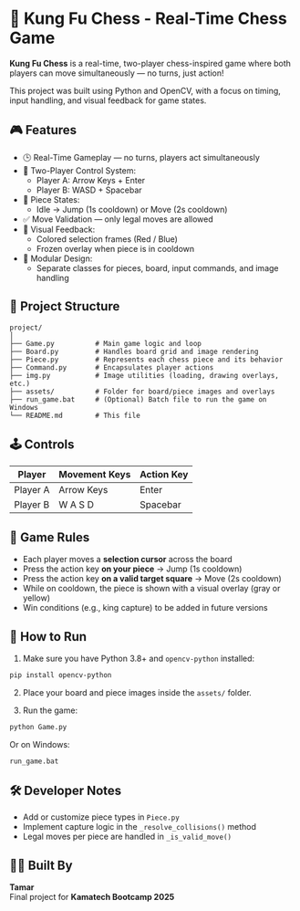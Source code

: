 # 🥋 Kung Fu Chess - Real-Time Chess Game

**Kung Fu Chess** is a real-time, two-player chess-inspired game where both players can move simultaneously — no turns, just action!

This project was built using Python and OpenCV, with a focus on timing, input handling, and visual feedback for game states.

## 🎮 Features

- 🕒 Real-Time Gameplay — no turns, players act simultaneously  
- 👥 Two-Player Control System:  
  - Player A: Arrow Keys + Enter  
  - Player B: WASD + Spacebar  
- 🧠 Piece States:
  - Idle → Jump (1s cooldown) or Move (2s cooldown)
- ✅ Move Validation — only legal moves are allowed
- 🎨 Visual Feedback:
  - Colored selection frames (Red / Blue)
  - Frozen overlay when piece is in cooldown
- 🧩 Modular Design:
  - Separate classes for pieces, board, input commands, and image handling

## 📁 Project Structure

```
project/
│
├── Game.py          # Main game logic and loop
├── Board.py         # Handles board grid and image rendering
├── Piece.py         # Represents each chess piece and its behavior
├── Command.py       # Encapsulates player actions
├── img.py           # Image utilities (loading, drawing overlays, etc.)
├── assets/          # Folder for board/piece images and overlays
├── run_game.bat     # (Optional) Batch file to run the game on Windows
└── README.md        # This file
```

## 🕹️ Controls

| Player   | Movement Keys | Action Key |
|----------|----------------|------------|
| Player A | Arrow Keys     | Enter      |
| Player B | W A S D        | Spacebar   |

## 🔄 Game Rules

- Each player moves a **selection cursor** across the board
- Press the action key **on your piece** → Jump (1s cooldown)
- Press the action key **on a valid target square** → Move (2s cooldown)
- While on cooldown, the piece is shown with a visual overlay (gray or yellow)
- Win conditions (e.g., king capture) to be added in future versions

## 🚀 How to Run

1. Make sure you have Python 3.8+ and `opencv-python` installed:

```bash
pip install opencv-python
```

2. Place your board and piece images inside the `assets/` folder.

3. Run the game:

```bash
python Game.py
```

Or on Windows:

```bash
run_game.bat
```

## 🛠️ Developer Notes

- Add or customize piece types in `Piece.py`
- Implement capture logic in the `_resolve_collisions()` method
- Legal moves per piece are handled in `_is_valid_move()`

## 👩‍💻 Built By

**Tamar**  
Final project for **Kamatech Bootcamp 2025**
